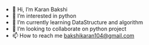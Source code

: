 - 👋 Hi, I’m Karan Bakshi
- 👀 I’m interested in python 
- 🌱 I’m currently learning  DataStructure and algorithm  
- 💞️ I’m looking to collaborate on  python project
- 📫 How to reach me bakshikaran104@gmail.com

<!---
karanb27/karanb27 is a ✨ special ✨ repository because its `README.md` (this file) appears on your GitHub profile.
You can click the Preview link to take a look at your changes.
--->

